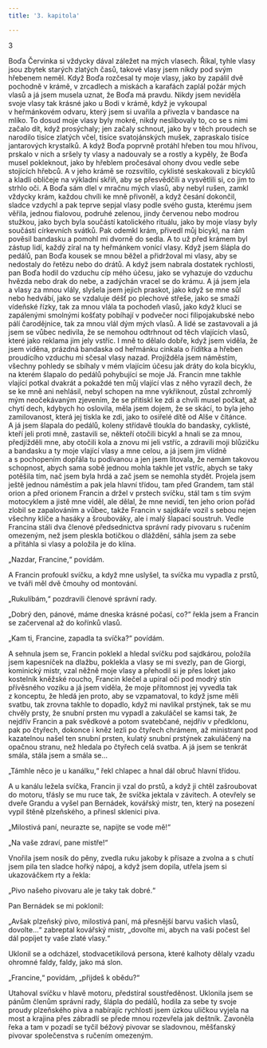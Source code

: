 ```yaml
---
title: '3. kapitola'

---
```


3

Boďa Červinka si vždycky dával záležet na mých vlasech. Říkal, tyhle vlasy jsou zbytek starých zlatých časů, takové vlasy jsem nikdy pod svým hřebenem neměl. Když Boďa rozčesal ty moje vlasy, jako by zapálil dvě pochodně v krámě, v zrcadlech a miskách a karafách zaplál požár mých vlasů a já jsem musela uznat, že Boďa má pravdu. Nikdy jsem neviděla svoje vlasy tak krásné jako u Bodi v krámě, když je vykoupal v heřmánkovém odvaru, který jsem si uvařila a přivezla v bandasce na mlíko. To dosud moje vlasy byly mokré, nikdy neslibovaly to, co se s nimi začalo dít, když prosýchaly; jen začaly schnout, jako by v těch proudech se narodilo tisíce zlatých včel, tisíce svatojánských mušek, zapraskalo tisíce jantarových krystalků. A když Boďa poprvně protáhl hřeben tou mou hřívou, prskalo v nich a sršely ty vlasy a nadouvaly se a rostly a kypěly, že Boďa musel pokleknout, jako by hřeblem pročesával ohony dvou vedle sebe stojících hřebců. A v jeho krámě se rozsvítilo, cyklisté seskakovali z bicyklů a kladli obličeje na výkladní skříň, aby se přesvědčili a vysvětlili si, co jim to strhlo oči. A Boďa sám dlel v mračnu mých vlasů, aby nebyl rušen, zamkl vždycky krám, každou chvíli ke mně přivoněl, a když česání dokončil, sladce vzdychl a pak teprve sepjal vlasy podle svého gusta, kterému jsem věřila, jednou fialovou, podruhé zelenou, jindy červenou nebo modrou stužkou, jako bych byla součástí katolického rituálu, jako by moje vlasy byly součástí církevních svátků. Pak odemkl krám, přivedl můj bicykl, na rám pověsil bandasku a pomohl mi dvorně do sedla. A to už před krámem byl zástup lidí, každý zíral na ty heřmánkem vonící vlasy. Když jsem šlápla do pedálů, pan Boďa kousek se mnou běžel a přidržoval mi vlasy, aby se nedostaly do řetězu nebo do drátů. A když jsem nabrala dostatek rychlosti, pan Boďa hodil do vzduchu cíp mého účesu, jako se vyhazuje do vzduchu hvězda nebo drak do nebe, a zadýchán vracel se do krámu. A já jsem jela a vlasy za mnou vlály, slyšela jsem jejich praskot, jako když se mne sůl nebo hedvábí, jako se vzdaluje déšť po plechové střeše, jako se smaží vídeňské řízky, tak za mnou vlála ta pochodeň vlasů, jako když kluci se zapálenými smolnými košťaty pobíhají v podvečer noci filipojakubské nebo pálí čarodějnice, tak za mnou vlál dým mých vlasů. A lidé se zastavovali a já jsem se vůbec nedivila, že se nemohou odtrhnout od těch vlajících vlasů, které jako reklama jim jely vstříc. I mně to dělalo dobře, když jsem viděla, že jsem viděna, prázdná bandaska od heřmánku cinkala o řídítka a hřeben proudícího vzduchu mi sčesal vlasy nazad. Projížděla jsem náměstím, všechny pohledy se sbíhaly v mém vlajícím účesu jak dráty do kola bicyklu, na kterém šlapalo do pedálů pohybující se moje Já. Francin mne takhle vlající potkal dvakrát a pokaždé ten můj vlající vlas z něho vyrazil dech, že se ke mně ani nehlásil, nebyl schopen na mne vykřiknout, zůstal zchromlý mým neočekávaným zjevením, že se přitiskl ke zdi a chvíli musel počkat, až chytí dech, kdybych ho oslovila, měla jsem dojem, že se skácí, to byla jeho zamilovanost, která jej tiskla ke zdi, jako to osiřelé dítě od Alše v čítánce. A já jsem šlapala do pedálů, koleny střídavě tloukla do bandasky, cyklisté, kteří jeli proti mně, zastavili se, někteří otočili bicykl a hnali se za mnou, předjížděli mne, aby otočili kola a znovu mi jeli vstříc, a zdravili moji blůzičku a bandasku a ty moje vlající vlasy a mne celou, a já jsem jim vlídně a s pochopením dopřála tu podívanou a jen jsem litovala, že nemám takovou schopnost, abych sama sobě jednou mohla takhle jet vstříc, abych se taky potěšila tím, nač jsem byla hrdá a zač jsem se nemohla stydět. Projela jsem ještě jednou náměstím a pak jela hlavní třídou, tam před Grandem, tam stál orion a před orionem Francin a držel v prstech svíčku, stál tam s tím svým motocyklem a jistě mne viděl, ale dělal, že mne nevidí, ten jeho orion pořád zlobil se zapalováním a vůbec, takže Francin v sajdkáře vozil s sebou nejen všechny klíče a hasáky a šroubováky, ale i malý šlapací soustruh. Vedle Francina stáli dva členové předsednictva správní rady pivovaru s ručením omezeným, než jsem pleskla botičkou o dláždění, sáhla jsem za sebe a přitáhla si vlasy a položila je do klína.

„Nazdar, Francine,“ povídám.

A Francin profoukl svíčku, a když mne uslyšel, ta svíčka mu vypadla z prstů, ve tváři měl dvě čmouhy od montování.

„Rukulíbám,“ pozdravili členové správní rady.

„Dobrý den, pánové, máme dneska krásné počasí, co?“ řekla jsem a Francin se začervenal až do kořínků vlasů.

„Kam ti, Francine, zapadla ta svíčka?“ povídám.

A sehnula jsem se, Francin poklekl a hledal svíčku pod sajdkárou, položila jsem kapesníček na dlažbu, poklekla a vlasy se mi svezly, pan de Giorgi, kominický mistr, vzal něžně moje vlasy a přehodil si je přes loket jako kostelník kněžské roucho, Francin klečel a upíral oči pod modrý stín přívěsného vozíku a já jsem viděla, že moje přítomnost jej vyvedla tak z konceptu, že hledá jen proto, aby se vzpamatoval, to když jsme měli svatbu, tak zrovna takhle to dopadlo, když mi navlíkal prstýnek, tak se mu chvěly prsty, že snubní prsten mu vypadl a zakuláčel se kamsi tak, že nejdřív Francin a pak svědkové a potom svatebčané, nejdřív v předklonu, pak po čtyřech, dokonce i kněz lezli po čtyřech chrámem, až ministrant pod kazatelnou našel ten snubní prsten, kulatý snubní prstýnek zakuláčený na opačnou stranu, než hledala po čtyřech celá svatba. A já jsem se tenkrát smála, stála jsem a smála se…

„Támhle něco je u kanálku,“ řekl chlapec a hnal dál obruč hlavní třídou.

A u kanálu ležela svíčka, Francin ji vzal do prstů, a když ji chtěl zašroubovat do motoru, třásly se mu ruce tak, že svíčka jektala v závitech. A otevřely se dveře Grandu a vyšel pan Bernádek, kovářský mistr, ten, který na posezení vypil štěně plzeňského, a přinesl sklenici piva.

„Milostivá paní, neurazte se, napijte se vode mě!“

„Na vaše zdraví, pane mistře!“

Vnořila jsem nosík do pěny, zvedla ruku jakoby k přísaze a zvolna a s chutí jsem pila ten sladce hořký nápoj, a když jsem dopila, utřela jsem si ukazováčkem rty a řekla:

„Pivo našeho pivovaru ale je taky tak dobré.“

Pan Bernádek se mi poklonil:

„Avšak plzeňský pivo, milostivá paní, má přesnější barvu vašich vlasů, dovolte…“ zabreptal kovářský mistr, „dovolte mi, abych na vaši počest šel dál popíjet ty vaše zlaté vlasy.“

Uklonil se a odcházel, stodvacetikilová persona, které kalhoty dělaly vzadu ohromné faldy, faldy, jako má slon.

„Francine,“ povídám, „přijdeš k obědu?“

Utahoval svíčku v hlavě motoru, předstíral soustředěnost. Uklonila jsem se pánům členům správní rady, šlápla do pedálů, hodila za sebe ty svoje proudy plzeňského piva a nabírajíc rychlosti jsem úzkou uličkou vyjela na most a krajina přes zábradlí se přede mnou rozevřela jak deštník. Zavoněla řeka a tam v pozadí se tyčil béžový pivovar se sladovnou, měšťanský pivovar společenstva s ručením omezeným.
